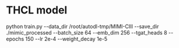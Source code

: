 # THCL model
python train.py   --data_dir /root/autodl-tmp/MIMI-CIII   --save_dir ./mimic_processed   --batch_size 64   --emb_dim 256   --tgat_heads 8   --epochs 150   --lr 2e-4   --weight_decay 1e-5 
